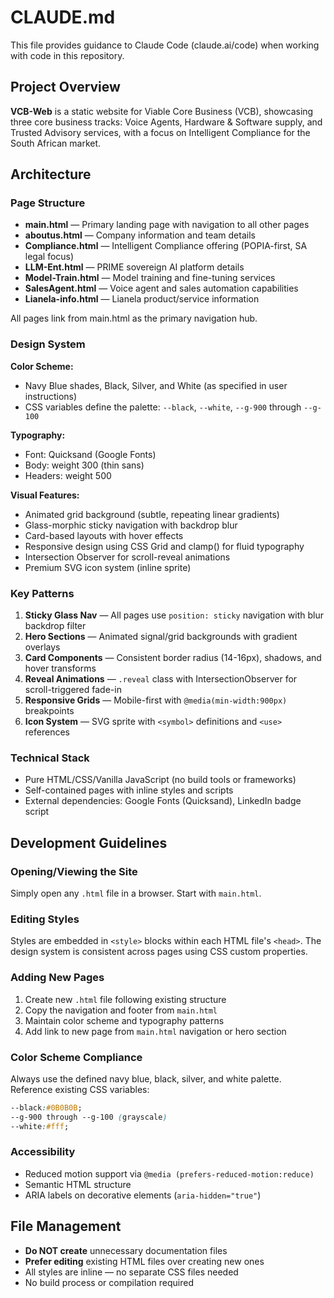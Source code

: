 # CLAUDE.md

This file provides guidance to Claude Code (claude.ai/code) when working with code in this repository.

## Project Overview

**VCB-Web** is a static website for Viable Core Business (VCB), showcasing three core business tracks: Voice Agents, Hardware & Software supply, and Trusted Advisory services, with a focus on Intelligent Compliance for the South African market.

## Architecture

### Page Structure

- **main.html** — Primary landing page with navigation to all other pages
- **aboutus.html** — Company information and team details
- **Compliance.html** — Intelligent Compliance offering (POPIA-first, SA legal focus)
- **LLM-Ent.html** — PRIME sovereign AI platform details
- **Model-Train.html** — Model training and fine-tuning services
- **SalesAgent.html** — Voice agent and sales automation capabilities
- **Lianela-info.html** — Lianela product/service information

All pages link from main.html as the primary navigation hub.

### Design System

**Color Scheme:**
- Navy Blue shades, Black, Silver, and White (as specified in user instructions)
- CSS variables define the palette: `--black`, `--white`, `--g-900` through `--g-100`

**Typography:**
- Font: Quicksand (Google Fonts)
- Body: weight 300 (thin sans)
- Headers: weight 500

**Visual Features:**
- Animated grid background (subtle, repeating linear gradients)
- Glass-morphic sticky navigation with backdrop blur
- Card-based layouts with hover effects
- Responsive design using CSS Grid and clamp() for fluid typography
- Intersection Observer for scroll-reveal animations
- Premium SVG icon system (inline sprite)

### Key Patterns

1. **Sticky Glass Nav** — All pages use `position: sticky` navigation with blur backdrop filter
2. **Hero Sections** — Animated signal/grid backgrounds with gradient overlays
3. **Card Components** — Consistent border radius (14-16px), shadows, and hover transforms
4. **Reveal Animations** — `.reveal` class with IntersectionObserver for scroll-triggered fade-in
5. **Responsive Grids** — Mobile-first with `@media(min-width:900px)` breakpoints
6. **Icon System** — SVG sprite with `<symbol>` definitions and `<use>` references

### Technical Stack

- Pure HTML/CSS/Vanilla JavaScript (no build tools or frameworks)
- Self-contained pages with inline styles and scripts
- External dependencies: Google Fonts (Quicksand), LinkedIn badge script

## Development Guidelines

### Opening/Viewing the Site
Simply open any `.html` file in a browser. Start with `main.html`.

### Editing Styles
Styles are embedded in `<style>` blocks within each HTML file's `<head>`. The design system is consistent across pages using CSS custom properties.

### Adding New Pages
1. Create new `.html` file following existing structure
2. Copy the navigation and footer from `main.html`
3. Maintain color scheme and typography patterns
4. Add link to new page from `main.html` navigation or hero section

### Color Scheme Compliance
Always use the defined navy blue, black, silver, and white palette. Reference existing CSS variables:
```css
--black:#0B0B0B;
--g-900 through --g-100 (grayscale)
--white:#fff;
```

### Accessibility
- Reduced motion support via `@media (prefers-reduced-motion:reduce)`
- Semantic HTML structure
- ARIA labels on decorative elements (`aria-hidden="true"`)

## File Management

- **Do NOT create** unnecessary documentation files
- **Prefer editing** existing HTML files over creating new ones
- All styles are inline — no separate CSS files needed
- No build process or compilation required
